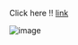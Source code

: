 Click here !! [link](https://obesity-design-2-practice.netlify.app/)

![image](https://user-images.githubusercontent.com/77113035/136506924-31deac4f-9530-494d-bf50-aff22d352f9f.png)
